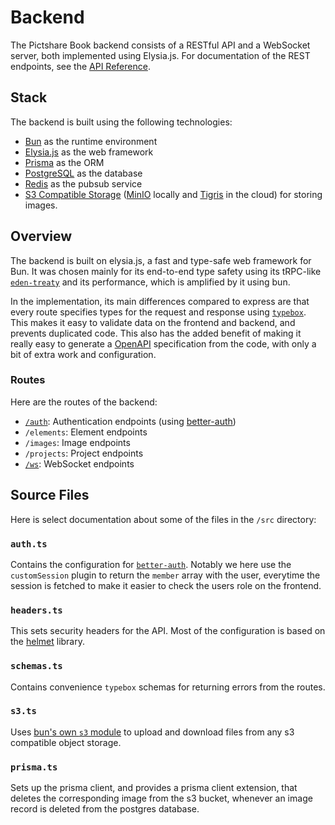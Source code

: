 # Backend

The Pictshare Book backend consists of a RESTful API and a WebSocket server, both implemented using Elysia.js.
For documentation of the REST endpoints, see the [API Reference](https://api.book.pict.sh/docs).

## Stack

The backend is built using the following technologies:

- [Bun](https://bun.sh/) as the runtime environment
- [Elysia.js](https://elysiajs.com/) as the web framework
- [Prisma](https://prisma.io/) as the ORM
- [PostgreSQL](https://www.postgresql.org/) as the database
- [Redis](https://redis.io/) as the pubsub service
- [S3 Compatible Storage](https://aws.amazon.com/s3/) ([MinIO](https://github.com/minio/minio) locally and [Tigris](https://tigrisdata.com/) in the cloud) for storing images.

## Overview

The backend is built on elysia.js, a fast and type-safe web framework for Bun. It was chosen mainly for its end-to-end type safety using its tRPC-like [`eden-treaty`](https://elysiajs.com/eden/treaty/overview.html) and its performance, which is amplified by it using bun.

In the implementation, its main differences compared to express are that every route specifies types for the request and response using [`typebox`](https://elysiajs.com/essential/validation.html#typebox).
This makes it easy to validate data on the frontend and backend, and prevents duplicated code.
This also has the added benefit of making it really easy to generate a [OpenAPI](https://swagger.io/specification/) specification from the code, with only a bit of extra work and configuration.

### Routes

Here are the routes of the backend:

- [`/auth`](/apps/api/src/routes/auth): Authentication endpoints (using [better-auth](https://github.com/elysiajs/better-auth))
- `/elements`: Element endpoints
- `/images`: Image endpoints
- `/projects`: Project endpoints
- [`/ws`](/apps/api/src/routes/ws): WebSocket endpoints

## Source Files

Here is select documentation about some of the files in the `/src` directory:

### `auth.ts`

Contains the configuration for [`better-auth`](https://github.com/elysiajs/better-auth).
Notably we here use the `customSession` plugin to return the `member` array with the user, everytime the session is fetched to make it easier to check the users role on the frontend.

### `headers.ts`

This sets security headers for the API. Most of the configuration is based on the [helmet](https://github.com/helmetjs/helmet) library.

### `schemas.ts`

Contains convenience `typebox` schemas for returning errors from the routes.

### `s3.ts`

Uses [bun's own `s3` module](https://bun.sh/docs/api/s3) to upload and download files from any s3 compatible object storage.

### `prisma.ts`

Sets up the prisma client, and provides a prisma client extension, that deletes the corresponding image from the s3 bucket, whenever an image record is deleted from the postgres database.
